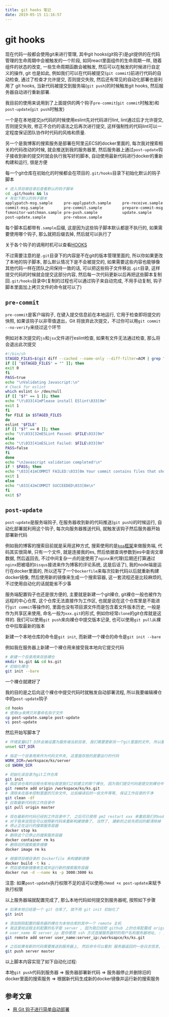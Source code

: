 ```yaml
---
title: git hooks 笔记
date: 2019-05-15 11:16:57
---
```


# git hooks

现在代码一般都会使用git来进行管理, 其中git hooks(git钩子)是git提供的在代码管理的生命周期中会被触发的一个阶段, 如同react里面组件的生命周期一样, 随着组件的状态的改变, 一些生命周期函数会被触发, 然后可以在触发的时候进行自定义的操作, git 也是如此, 例如我们可以在代码被提交(`git commit`)前进行代码的自动检查, 通过了检查才允许提交, 否则提交失败, 然后还有常见的自动化部署也是利用了 git hooks, 当新代码被提交到服务端(`git push`)的时候触发git hooks, 然后服务器自动进行重新部署.

<!-- more -->

我目前的使用来说用到了上面提供的两个钩子`pre-commit`(`git commit`时触发)和`post-update`(`git push`时触发)

一个是在本地提交js代码的时候使用eslint先对代码进行lint, lint通过后才允许提交, 否则提交失败, 修正不合约的语法之后再次进行提交, 这样强制性的代码lint可以一定程度保证团队协作时代码的风格和质量.

另一个是我博客的搜索服务是部署在阿里云ECS的docker里面的, 每次我对搜索相关的代码改动的时候, 就会推送到我的服务器里, 然后服务器上通过`post-update`钩子接收到新的提交时就会执行我写好的脚本, 自动使用最新代码进行docker的重新构建和运行, 很是方便

每一个git仓库在初始化的时候都会在项目的`.git/hooks`目录下初始化默认的钩子脚本
```bash
# 进入项目根目录后查看默认的钩子脚本
cd .git/hooks && ls
# 有如下默认的钩子脚本
applypatch-msg.sample     pre-applypatch.sample     pre-receive.sample
commit-msg.sample         pre-commit.sample         prepare-commit-msg.sample
fsmonitor-watchman.sample pre-push.sample           update.sample
post-update.sample        pre-rebase.sample
```
每个脚本后都带有`.sample`后缀, 这是因为这些钩子脚本默认都是不执行的, 如果需要使用哪个钩子, 那么就把后缀去掉, 然后就可以执行了

关于各个钩子的调用时机可以查看[HOOKS](https://git-scm.com/docs/githooks#_hooks)

不过需要注意的是`.git`目录下的内容是不在git的版本管理里面的, 所以你如果更改了本地的钩子脚本, 那么默认情况下是不会被提交的, 如果需要这些内容也能够像其他代码一样在团队之间保持一致的话, 可以把这些钩子文件移出`.git`目录, 这样提交代码的时候就会提交这部分内容, 然后每一次代码更新以后再把这些脚本复制回`.git/hooks`目录中(复制的过程也可以通过钩子来自动完成, 不用手动复制, 钩子脚本里面加上拷贝文件的命令就可以了)

## `pre-commit`

`pre-commit`是客户端钩子, 在键入提交信息前在本地运行, 它用于检查即将提交的快照, 如果该钩子以非零值退出，Git 将放弃此次提交，不过你可以用`git commit --no-verify`来绕过这个环节

例如对本次提交的`js`和`jsx`文件进行eslint检查, 如果有文件无法通过检查, 那么将会退出此次提交
```bash
#!/bin/sh
STAGED_FILES=$(git diff --cached --name-only --diff-filter=ACM | grep ".jsx\{0,1\}$")
if [[ "$STAGED_FILES" = "" ]]; then
exit 0
fi
PASS=true
echo "\nValidating Javascript:\n"
# Check for eslint
which eslint &> /dev/null
if [[ "$?" == 1 ]]; then
echo "\t\033[41mPlease install ESlint\033[0m"
exit 1
fi
for FILE in $STAGED_FILES
do
eslint "$FILE"
if [[ "$?" == 0 ]]; then
echo "\t\033[32mESLint Passed: $FILE\033[0m"
else
echo "\t\033[41mESLint Failed: $FILE\033[0m"
PASS=false
fi
done
echo "\nJavascript validation completed!\n"
if ! $PASS; then
echo "\033[41mCOMMIT FAILED:\033[0m Your commit contains files that should pass ESLint but do not. Please fix the ESLint errors and try again.\n"
exit 1
else
echo "\033[42mCOMMIT SUCCEEDED\033[0m\n"
fi
exit $?
```

## `post-update`

`post-update`是服务端钩子, 在服务器收到新的代码推送(`git push`)的时候运行, 自动化部署就利用这个钩子, 每次向服务器推送代码, 就触发该钩子然后服务器开始部署新代码

例如我的博客的搜索目前就是采用这种方式, 搜索使用的是[`koa`框架](https://koa.bootcss.com/)来做服务端, 代码其实很简单, 只有一个文件, 就是连接我的es, 然后依据查询参数到es中查询文章数据, 然后返回去, 不过中间复杂一点的是使用了`nginx`来代理(后期还打算通过`nginx`把被墙的`Disqus`接进来作为博客的评论系统, 这是后话了), 我的node端是运行在docker里面的, 所以还写了一个`Dockerfile`来每次拉新代码以后就重新构建docker镜像, 然后使用新的镜像来生成一个搜索容器, 这一套流程还是比较麻烦的, 不过使用自动化的话就能省不少事

服务端配置钩子也还是很方便的, 主要就是新建一个git裸仓, git裸仓一般也被作为远程的中心仓库, 这个仓库无法直接作为工作区, 也就是说在这个仓库里是不能进行`git commit`等操作的, 里面也没有项目源文件而是包含着文件版本历史, 一般是作为共享区来使用, 命名一般为`xxx.git`的形式, 例如你经常`clone`的git仓库就是这样的. 我们可以使用`git push`来向裸仓中提交版本记录, 也可以使用`git pull`从裸仓中拉取最新的版本

新建一个本地仓库的命令是`git init`, 而新建一个裸仓的命令是`git init --bare`

例如我在服务器上新建一个裸仓用来接受我本地向它提交代码
```bash
# 新建一个目录用来存放裸仓
mkdir ks.git && cd ks.git
# 初始化裸仓
git init --bare
```
一个裸仓就建好了

我的目的是之后向这个裸仓中提交代码时就触发自动部署流程, 所以我要编辑裸仓中的`post-update`钩子
```bash
cd hooks
# 使用cp来拷贝并重命名钩子文件
cp post-update.sample post-update
vi post-update
```
然后开始写脚本了
```bash
# 环境变量GIT_DIR会被设置为服务端当前目录, 我们需要更新另一个git里面的文件, 所以要先重置环境变量
unset GIT_DIR

# 指定一个目录用来作为代码文件夹, 这里面存放的是要运行的代码
WORK_DIR=/workspace/ks/server
cd $WORK_DIR

# 初始化该目录为git工作仓库
git init
# 指定该仓库的远程仓库地址就是我们之前建立的那个裸仓, 因为我们提交代码是提交到裸仓中的, 所以这个仓库可以从裸仓中拉取最新代码,
git remote add origin /workspace/ks/ks.git
# 清除未在版本控制里面的冗余文件, 比如编译后的一些文件等等, 保证工作目录的干净
git clean -df
# 拉取最新代码到工作目录中
git pull origin master

# 现在最新的代码已经到工作目录中了, 之后可已使用 pm2 restart xxx 来重启我们的node服务
# 对于我来说现在可以按照新代码来重新构建镜像了, 当然了, 建新的之前先把旧的都清除掉
# 停止正在运行的搜索服务容器
docker stop ks
# 删除这个已停止的搜索服务容器
docker container rm ks
# 删除旧的搜索服务镜像
docker image rm ks

# 根据项目根目录的 Dockerfile 来构建新镜像
docker build -t ks .
# 然后使用新镜像来生成并运行新的搜索服务容器
docker run -d --name ks -p 3000:3000 ks
```
注意: 如果`post-update`执行权限不足的话可以使用`chmod +x post-update`来赋予执行权限

以上服务器端就配置完成了, 那么本地代码如何提交到服务器呢, 按照如下步骤

```bash
# 如果本地已经是一个 git 仓库了, 就不用 git init 初始化了
git init

# 添加刚刚配置的服务器的裸仓为本地仓库的其中一个 remote 主机
# 我这里给远程主机配置的名字是 server , 因为我已经把 github 上的仓库配置成 origin 了
# user_name 和 server_ip 是你使用 ssh 方式连接服务器时的用户名和服务器地址, : 后面的是裸仓的路径
git remote add server user_name:server_ip:/worksapce/ks/ks.git

# 之后如果有新的代码需要推送到服务器上, 然后命令可以看到 服务器返回的一些日志信息, 表明 post-update 已被成功调用, 开始自动部署了
git push server master
```

以上脚本内容实现了如下自动化过程:

本地`git push`代码到服务器 => 服务器部署新代码 => 服务器停止并删除旧的docker里面的搜索服务 => 根据新代码生成新的docker镜像并运行新的搜索服务

## 参考文章

- [用 Git 钩子进行简单自动部署](https://aotu.io/notes/2017/04/10/githooks/index.html)
